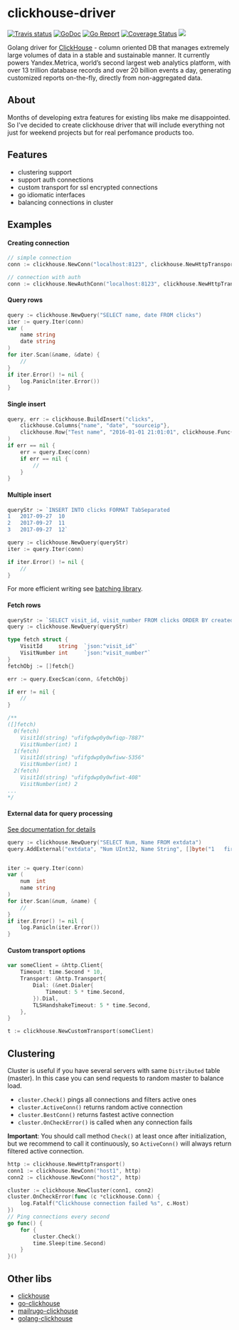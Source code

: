# clickhouse-driver

[![Travis status](https://img.shields.io/travis/undiabler/clickhouse-driver.svg)](https://travis-ci.org/undiabler/clickhouse-driver) 
[![GoDoc](https://godoc.org/github.com/undiabler/clickhouse-driver?status.svg)](https://godoc.org/github.com/undiabler/clickhouse-driver)
[![Go Report](https://goreportcard.com/badge/github.com/undiabler/clickhouse-driver)](https://goreportcard.com/report/github.com/undiabler/clickhouse-driver) 
[![Coverage Status](https://img.shields.io/coveralls/undiabler/clickhouse-driver.svg)](https://coveralls.io/github/undiabler/clickhouse-driver) 
![](https://img.shields.io/github/license/undiabler/clickhouse-driver.svg)

Golang driver for [ClickHouse](https://clickhouse.yandex/) - column oriented DB that manages extremely large volumes of data in a stable and sustainable manner.
It currently powers Yandex.Metrica, world’s second largest web analytics platform,
with over 13 trillion database records and over 20 billion events a day, generating
customized reports on-the-fly, directly from non-aggregated data. 

## About

Months of developing extra features for existing libs make me disappointed. 
So I've decided to create clickhouse driver that will include everything not just for weekend projects but for real perfomance products too. 

## Features

- clustering support
- support auth connections
- custom transport for ssl encrypted connections
- go idiomatic interfaces
- balancing connections in cluster

## Examples

#### Creating connection
```go
// simple connection
conn := clickhouse.NewConn("localhost:8123", clickhouse.NewHttpTransport())

// connection with auth
conn := clickhouse.NewAuthConn("localhost:8123", clickhouse.NewHttpTransport(),"username","password")
```

#### Query rows
```go
query := clickhouse.NewQuery("SELECT name, date FROM clicks")
iter := query.Iter(conn)
var (
    name string
    date string
)
for iter.Scan(&name, &date) {
    //
}
if iter.Error() != nil {
    log.Panicln(iter.Error())
}
```

#### Single insert
```go
query, err := clickhouse.BuildInsert("clicks",
    clickhouse.Columns{"name", "date", "sourceip"},
    clickhouse.Row{"Test name", "2016-01-01 21:01:01", clickhouse.Func{"IPv4StringToNum", "192.0.2.192"}},
)
if err == nil {
    err = query.Exec(conn)
    if err == nil {
        //
    }
}
```

#### Multiple insert
```go
queryStr := `INSERT INTO clicks FORMAT TabSeparated
1	2017-09-27	10
2	2017-09-27	11
3	2017-09-27	12`

query := clickhouse.NewQuery(queryStr)
iter := query.Iter(conn)

if iter.Error() != nil {
    //
}
```
For more efficient writing see [batching library](https://github.com/undiabler/yadb).

#### Fetch rows
```go
queryStr := `SELECT visit_id, visit_number FROM clicks ORDER BY created_at DESC LIMIT 5`
query := clickhouse.NewQuery(queryStr)

type fetch struct {
    VisitId     string  `json:"visit_id"`
    VisitNumber int     `json:"visit_number"`
}
fetchObj := []fetch{}

err := query.ExecScan(conn, &fetchObj)

if err != nil {
    //
}

/**
([]fetch)
  0(fetch)
    VisitId(string) "ufifgdwp0y0wfiqp-7887"
    VisitNumber(int) 1
  1(fetch)
    VisitId(string) "ufifgdwp0y0wfiww-5356"
    VisitNumber(int) 1
  2(fetch)
    VisitId(string) "ufifgdwp0y0wfiwt-408"
    VisitNumber(int) 2
...
*/
```

#### External data for query processing
[See documentation for details](https://clickhouse.yandex/reference_en.html#External%20data%20for%20query%20processing) 
```go
query := clickhouse.NewQuery("SELECT Num, Name FROM extdata")
query.AddExternal("extdata", "Num UInt32, Name String", []byte("1	first\n2	second")) // tab separated


iter := query.Iter(conn)
var (
    num  int
    name string
)
for iter.Scan(&num, &name) {
    //
}
if iter.Error() != nil {
    log.Panicln(iter.Error())
}
```

#### Custom transport options
```go
var someClient = &http.Client{
    Timeout: time.Second * 10,
    Transport: &http.Transport{
        Dial: (&net.Dialer{
            Timeout: 5 * time.Second,
        }).Dial,
        TLSHandshakeTimeout: 5 * time.Second,
    },
}

t := clickhouse.NewCustomTransport(someClient)
```

## Clustering

Cluster is useful if you have several servers with same `Distributed` table (master). In this case you can send
requests to random master to balance load.

* `cluster.Check()` pings all connections and filters active ones
* `cluster.ActiveConn()` returns random active connection
* `cluster.BestConn()` returns fastest active connection
* `cluster.OnCheckError()` is called when any connection fails

**Important**: You should call method `Check()` at least once after initialization, but we recommend
to call it continuously, so `ActiveConn()` will always return filtered active connection.

```go
http := clickhouse.NewHttpTransport()
conn1 := clickhouse.NewConn("host1", http)
conn2 := clickhouse.NewConn("host2", http)

cluster := clickhouse.NewCluster(conn1, conn2)
cluster.OnCheckError(func (c *clickhouse.Conn) {
    log.Fatalf("Clickhouse connection failed %s", c.Host)
})
// Ping connections every second
go func() {
    for {
        cluster.Check()
        time.Sleep(time.Second)
    }
}()
```

## Other libs

- [clickhouse](https://github.com/kshvakov/clickhouse/)
- [go-clickhouse](https://github.com/roistat/go-clickhouse)
- [mailrugo-clickhouse](https://github.com/mailru/go-clickhouse)
- [golang-clickhouse](https://github.com/leprosus/golang-clickhouse)